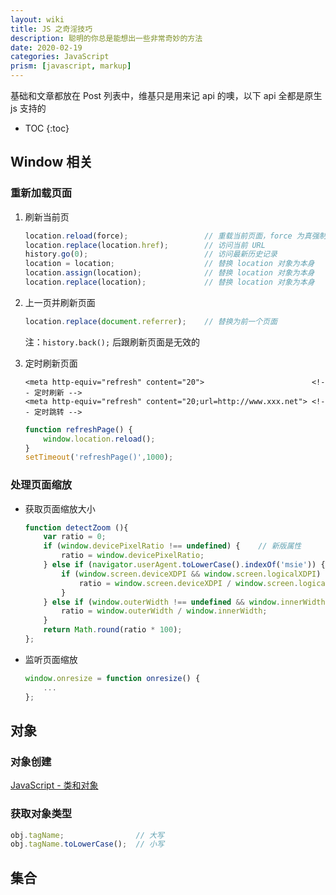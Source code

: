 ```yaml
---
layout: wiki
title: JS 之奇淫技巧
description: 聪明的你总是能想出一些非常奇妙的方法
date: 2020-02-19
categories: JavaScript
prism: [javascript, markup]
---
```


基础和文章都放在 Post 列表中，维基只是用来记 api 的噢，以下 api 全都是原生 js 支持的

* TOC
{:toc}

## Window 相关

### 重新加载页面

1. 刷新当前页

    ```javascript
    location.reload(force);                 // 重载当前页面，force 为真强制刷新
    location.replace(location.href);        // 访问当前 URL
    history.go(0);                          // 访问最新历史记录
    location = location;                    // 替换 location 对象为本身
    location.assign(location);              // 替换 location 对象为本身
    location.replace(location);             // 替换 location 对象为本身
    ```

2. 上一页并刷新页面

    ```javascript
    location.replace(document.referrer);    // 替换为前一个页面
    ```

    注：`history.back();` 后跟刷新页面是无效的

3. 定时刷新页面

    ```markup
    <meta http-equiv="refresh" content="20">                        <!-- 定时刷新 -->
    <meta http-equiv="refresh" content="20;url=http://www.xxx.net"> <!-- 定时跳转 -->
    ```

    ```javascript
    function refreshPage() {
        window.location.reload();
    }
    setTimeout('refreshPage()',1000);
    ```

### 处理页面缩放

* 获取页面缩放大小

    ```javascript
    function detectZoom (){ 
        var ratio = 0;
        if (window.devicePixelRatio !== undefined) {    // 新版属性
            ratio = window.devicePixelRatio;
        } else if (navigator.userAgent.toLowerCase().indexOf('msie')) {
            if (window.screen.deviceXDPI && window.screen.logicalXDPI) {
                ratio = window.screen.deviceXDPI / window.screen.logicalXDPI;
            }
        } else if (window.outerWidth !== undefined && window.innerWidth !== undefined) {
            ratio = window.outerWidth / window.innerWidth;
        }
        return Math.round(ratio * 100);
    };
    ```

* 监听页面缩放

    ```javascript
    window.onresize = function onresize() {
        ...
    };
    ```

## 对象

### 对象创建

[JavaScript - 类和对象](/posts/js-Create-Object.html)

### 获取对象类型

```javascript
obj.tagName;                // 大写
obj.tagName.toLowerCase();  // 小写
```

## 集合

